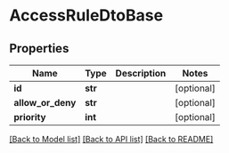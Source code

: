 # AccessRuleDtoBase

## Properties
Name | Type | Description | Notes
------------ | ------------- | ------------- | -------------
**id** | **str** |  | [optional] 
**allow_or_deny** | **str** |  | [optional] 
**priority** | **int** |  | [optional] 

[[Back to Model list]](../README.md#documentation-for-models) [[Back to API list]](../README.md#documentation-for-api-endpoints) [[Back to README]](../README.md)


